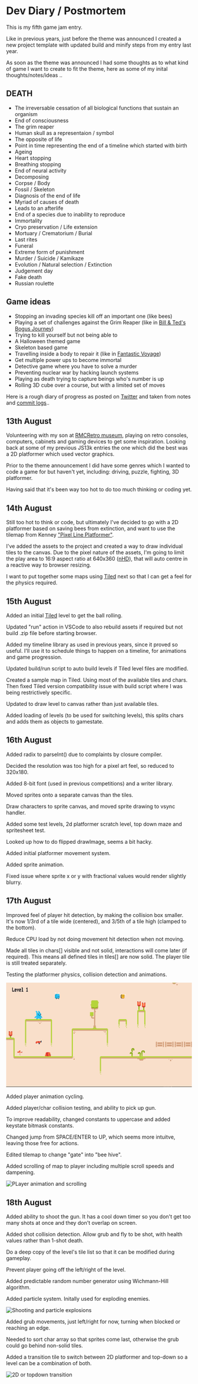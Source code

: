 # Dev Diary / Postmortem

This is my fifth game jam entry.

Like in previous years, just before the theme was announced I created a new project template with updated build and minify steps from my entry last year.

As soon as the theme was announced I had some thoughts as to what kind of game I want to create to fit the theme, here as some of my inital thoughts/notes/ideas ..

DEATH
-----
* The irreversable cessation of all biological functions that sustain an organism
* End of consciousness
* The grim reaper
* Human skull as a representaion / symbol
* The opposite of life
* Point in time representing the end of a timeline which started with birth
* Ageing
* Heart stopping
* Breathing stopping
* End of neural activity
* Decomposing
* Corpse / Body
* Fossil / Skeleton
* Diagnosis of the end of life
* Myriad of causes of death
* Leads to an afterlife
* End of a species due to inability to reproduce
* Immortality
* Cryo preservation / Life extension
* Mortuary / Crematorium / Burial
* Last rites
* Funeral
* Extreme form of punishment
* Murder / Suicide / Kamikaze
* Evolution / Natural selection / Extinction
* Judgement day
* Fake death
* Russian roulette

Game ideas
----------
* Stopping an invading species kill off an important one (like bees)
* Playing a set of challenges against the Grim Reaper (like in [Bill & Ted's Bogus Journey](https://en.wikipedia.org/wiki/Bill_%26_Ted%27s_Bogus_Journey))
* Trying to kill yourself but not being able to
* A Halloween themed game
* Skeleton based game
* Travelling inside a body to repair it (like in [Fantastic Voyage](https://en.wikipedia.org/wiki/Fantastic_Voyage))
* Get multiple power ups to become immortal
* Detective game where you have to solve a murder
* Preventing nuclear war by hacking launch systems
* Playing as death trying to capture beings who's number is up
* Rolling 3D cube over a course, but with a limited set of moves

Here is a rough diary of progress as posted on [Twitter](https://twitter.com/femtosonic) and taken from notes and [commit logs](https://github.com/picosonic/js13k-2022/commits/)..

13th August
-----------
Volunteering with my son at [RMCRetro museum](https://www.rmcretro.com/), playing on retro consoles, computers, cabinets and gaming devices to get some inspiration. Looking back at some of my previous JS13k entries the one which did the best was a 2D platformer which used vector graphics.

Prior to the theme announcement I did have some genres which I wanted to code a game for but haven't yet, including: driving, puzzle, fighting, 3D platformer.

Having said that it's been way too hot to do too much thinking or coding yet.

14th August
-----------
Still too hot to think or code, but ultimately I've decided to go with a 2D platformer based on saving bees from extinction, and want to use the tilemap from Kenney ["Pixel Line Platformer"](https://kenney.nl/assets/pixel-line-platformer).

I've added the assets to the project and created a way to draw individual tiles to the canvas. Due to the pixel nature of the assets, I'm going to limit the play area to 16:9 aspect ratio at 640x360 ([nHD](https://en.wikipedia.org/wiki/Graphics_display_resolution#640_%C3%97_360_(nHD))), that will auto centre in a reactive way to browser resizing.

I want to put together some maps using [Tiled](https://www.mapeditor.org/) next so that I can get a feel for the physics required.

15th August
-----------
Added an initial [Tiled](https://www.mapeditor.org/) level to get the ball rolling.

Updated "run" action in VSCode to also rebuild assets if required but not build .zip file before starting browser.

Added my timeline library as used in previous years, since it proved so useful. I'll use it to schedule things to happen on a timeline, for animations and game progression.

Updated build/run script to auto build levels if Tiled level files are modified.

Created a sample map in Tiled. Using most of the available tiles and chars. Then fixed Tiled version compatibility issue with build script where I was being restrictively specific.

Updated to draw level to canvas rather than just available tiles.

Added loading of levels (to be used for switching levels), this splits chars and adds them as objects to gamestate.

16th August
-----------
Added radix to parseInt() due to complaints by closure compiler.

Decided the resolution was too high for a pixel art feel, so reduced to 320x180.

Added 8-bit font (used in previous competitions) and a writer library.

Moved sprites onto a separate canvas than the tiles.

Draw characters to sprite canvas, and moved sprite drawing to vsync handler.

Added some test levels, 2d platformer scratch level, top down maze and spritesheet test.

Looked up how to do flipped drawImage, seems a bit hacky.

Added initial platformer movement system.

Added sprite animation.

Fixed issue where sprite x or y with fractional values would render slightly blurry.

17th August
-----------
Improved feel of player hit detection, by making the collision box smaller. It's now 1/3rd of a tile wide (centered), and 3/5th of a tile high (clamped to the bottom).

Reduce CPU load by not doing movement hit detection when not moving.

Made all tiles in chars[] visible and not solid, interactions will come later (if required). This means all defined tiles in tiles[] are now solid. The player tile is still treated separately.

Testing the platformer physics, collision detection and animations.

![Testing platformer physics](bees.gif?raw=true "Testing platformer physics")

Added player animation cycling.

Added player/char collision testing, and ability to pick up gun.

To improve readability, changed constants to uppercase and added keystate bitmask constants.

Changed jump from SPACE/ENTER to UP, which seems more intuitve, leaving those free for actions.

Edited tilemap to change "gate" into "bee hive".

Added scrolling of map to player including multiple scroll speeds and dampening.

![PLayer animation and scrolling](bees2.gif?raw=true "Player animation and scrolling")

18th August
-----------
Added ability to shoot the gun. It has a cool down timer so you don't get too many shots at once and they don't overlap on screen.

Added shot collision detection. Allow grub and fly to be shot, with health values rather than 1-shot death.

Do a deep copy of the level's tile list so that it can be modified during gameplay.

Prevent player going off the left/right of the level.

Added predictable random number generator using Wichmann-Hill algorithm.

Added particle system. Initally used for exploding enemies.

![Shooting and particle explosions](bees3.gif?raw=true "Shooting and particle explosions")

Added grub movements, just left/right for now, turning when blocked or reaching an edge.

Needed to sort char array so that sprites come last, otherwise the grub could go behind non-solid tiles.

Added a transition tile to switch between 2D platformer and top-down so a level can be a combination of both.

![2D or topdown transition](bees4.gif?raw=true "2D or topdown transition")